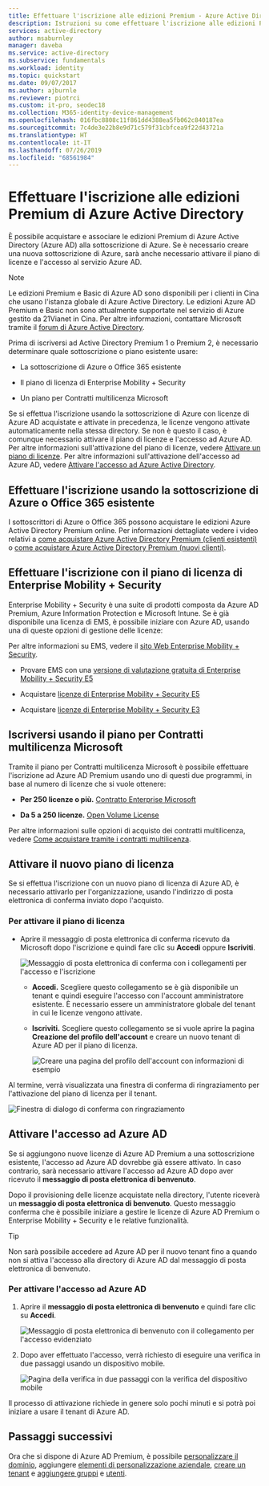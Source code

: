 ```yaml
---
title: Effettuare l'iscrizione alle edizioni Premium - Azure Active Directory | Microsoft Docs
description: Istruzioni su come effettuare l'iscrizione alle edizioni Premium di Azure Active Directory.
services: active-directory
author: msaburnley
manager: daveba
ms.service: active-directory
ms.subservice: fundamentals
ms.workload: identity
ms.topic: quickstart
ms.date: 09/07/2017
ms.author: ajburnle
ms.reviewer: piotrci
ms.custom: it-pro, seodec18
ms.collection: M365-identity-device-management
ms.openlocfilehash: 016fbc8808c11f861dd4388ea5fb062c840187ea
ms.sourcegitcommit: 7c4de3e22b8e9d71c579f31cbfcea9f22d43721a
ms.translationtype: HT
ms.contentlocale: it-IT
ms.lasthandoff: 07/26/2019
ms.locfileid: "68561984"
---
```

# <a name="sign-up-for-azure-active-directory-premium-editions"></a>Effettuare l'iscrizione alle edizioni Premium di Azure Active Directory
È possibile acquistare e associare le edizioni Premium di Azure Active Directory (Azure AD) alla sottoscrizione di Azure. Se è necessario creare una nuova sottoscrizione di Azure, sarà anche necessario attivare il piano di licenze e l'accesso al servizio Azure AD.

> [!NOTE]
>Le edizioni Premium e Basic di Azure AD sono disponibili per i clienti in Cina che usano l'istanza globale di Azure Active Directory. Le edizioni Azure AD Premium e Basic non sono attualmente supportate nel servizio di Azure gestito da 21Vianet in Cina. Per altre informazioni, contattare Microsoft tramite il [forum di Azure Active Directory](https://feedback.azure.com/forums/169401-azure-active-directory/).

Prima di iscriversi ad Active Directory Premium 1 o Premium 2, è necessario determinare quale sottoscrizione o piano esistente usare:

- La sottoscrizione di Azure o Office 365 esistente

- Il piano di licenza di Enterprise Mobility + Security

- Un piano per Contratti multilicenza Microsoft

Se si effettua l'iscrizione usando la sottoscrizione di Azure con licenze di Azure AD acquistate e attivate in precedenza, le licenze vengono attivate automaticamente nella stessa directory. Se non è questo il caso, è comunque necessario attivare il piano di licenze e l'accesso ad Azure AD. Per altre informazioni sull'attivazione del piano di licenze, vedere [Attivare un piano di licenze](#activate-your-new-license-plan). Per altre informazioni sull'attivazione dell'accesso ad Azure AD, vedere [Attivare l'accesso ad Azure Active Directory](#activate-your-azure-ad-access). 

## <a name="sign-up-using-your-existing-azure-or-office-365-subscription"></a>Effettuare l'iscrizione usando la sottoscrizione di Azure o Office 365 esistente
I sottoscrittori di Azure o Office 365 possono acquistare le edizioni Azure Active Directory Premium online. Per informazioni dettagliate vedere i video relativi a [come acquistare Azure Active Directory Premium (clienti esistenti)](https://channel9.msdn.com/Series/Azure-Active-Directory-Videos-Demos/How-to-Purchase-Azure-Active-Directory-Premium-Existing-Customer) o [come acquistare Azure Active Directory Premium (nuovi clienti)](https://channel9.msdn.com/Series/Azure-Active-Directory-Videos-Demos/How-to-Purchase-Azure-Active-Directory-Premium-New-Customers).

## <a name="sign-up-using-your-enterprise-mobility--security-licensing-plan"></a>Effettuare l'iscrizione con il piano di licenza di Enterprise Mobility + Security
Enterprise Mobility + Security è una suite di prodotti composta da Azure AD Premium, Azure Information Protection e Microsoft Intune. Se è già disponibile una licenza di EMS, è possibile iniziare con Azure AD, usando una di queste opzioni di gestione delle licenze:

Per altre informazioni su EMS, vedere il [ sito Web Enterprise Mobility + Security](https://www.microsoft.com/cloud-platform/enterprise-mobility-security).

- Provare EMS con una [versione di valutazione gratuita di Enterprise Mobility + Security E5](https://signup.microsoft.com/Signup?OfferId=87dd2714-d452-48a0-a809-d2f58c4f68b7&ali=1)

- Acquistare [licenze di Enterprise Mobility + Security E5](https://signup.microsoft.com/Signup?OfferId=e6de2192-536a-4dc3-afdc-9e2602b6c790&ali=1)

- Acquistare [licenze di Enterprise Mobility + Security E3](https://signup.microsoft.com/Signup?OfferId=4BBA281F-95E8-4136-8B0F-037D6062F54C&ali=1)

## <a name="sign-up-using-your-microsoft-volume-licensing-plan"></a>Iscriversi usando il piano per Contratti multilicenza Microsoft
Tramite il piano per Contratti multilicenza Microsoft è possibile effettuare l'iscrizione ad Azure AD Premium usando uno di questi due programmi, in base al numero di licenze che si vuole ottenere:

- **Per 250 licenze o più.** [Contratto Enterprise Microsoft](https://www.microsoft.com/en-us/licensing/licensing-programs/enterprise.aspx)

- **Da 5 a 250 licenze.** [Open Volume License](https://www.microsoft.com/en-us/licensing/licensing-programs/open-license.aspx)

Per altre informazioni sulle opzioni di acquisto dei contratti multilicenza, vedere [Come acquistare tramite i contratti multilicenza](https://www.microsoft.com/en-us/licensing/how-to-buy/how-to-buy.aspx).

## <a name="activate-your-new-license-plan"></a>Attivare il nuovo piano di licenza
Se si effettua l'iscrizione con un nuovo piano di licenza di Azure AD, è necessario attivarlo per l'organizzazione, usando l'indirizzo di posta elettronica di conferma inviato dopo l'acquisto.

### <a name="to-activate-your-license-plan"></a>Per attivare il piano di licenza
- Aprire il messaggio di posta elettronica di conferma ricevuto da Microsoft dopo l'iscrizione e quindi fare clic su **Accedi** oppure **Iscriviti**.
   
    ![Messaggio di posta elettronica di conferma con i collegamenti per l'accesso e l'iscrizione](media/active-directory-get-started-premium/MOLSEmail.png)

    - **Accedi.** Scegliere questo collegamento se è già disponibile un tenant e quindi eseguire l'accesso con l'account amministratore esistente. È necessario essere un amministratore globale del tenant in cui le licenze vengono attivate.

    - **Iscriviti.** Scegliere questo collegamento se si vuole aprire la pagina **Creazione del profilo dell'account** e creare un nuovo tenant di Azure AD per il piano di licenza.

        ![Creare una pagina del profilo dell'account con informazioni di esempio](media/active-directory-get-started-premium/MOLSAccountProfile.png)

Al termine, verrà visualizzata una finestra di conferma di ringraziamento per l'attivazione del piano di licenza per il tenant.

![Finestra di dialogo di conferma con ringraziamento](media/active-directory-get-started-premium/MOLSThankYou.png)

## <a name="activate-your-azure-ad-access"></a>Attivare l'accesso ad Azure AD
Se si aggiungono nuove licenze di Azure AD Premium a una sottoscrizione esistente, l'accesso ad Azure AD dovrebbe già essere attivato. In caso contrario, sarà necessario attivare l'accesso ad Azure AD dopo aver ricevuto il **messaggio di posta elettronica di benvenuto**.  

Dopo il provisioning delle licenze acquistate nella directory, l'utente riceverà un **messaggio di posta elettronica di benvenuto**. Questo messaggio conferma che è possibile iniziare a gestire le licenze di Azure AD Premium o Enterprise Mobility + Security e le relative funzionalità. 

> [!TIP]
> Non sarà possibile accedere ad Azure AD per il nuovo tenant fino a quando non si attiva l'accesso alla directory di Azure AD dal messaggio di posta elettronica di benvenuto.

### <a name="to-activate-your-azure-ad-access"></a>Per attivare l'accesso ad Azure AD

1. Aprire il **messaggio di posta elettronica di benvenuto** e quindi fare clic su **Accedi**.
   
    ![Messaggio di posta elettronica di benvenuto con il collegamento per l'accesso evidenziato](media/active-directory-get-started-premium/AADEmail.png)

2. Dopo aver effettuato l'accesso, verrà richiesto di eseguire una verifica in due passaggi usando un dispositivo mobile.
   
    ![Pagina della verifica in due passaggi con la verifica del dispositivo mobile](media/active-directory-get-started-premium/SignUppage.png)

Il processo di attivazione richiede in genere solo pochi minuti e si potrà poi iniziare a usare il tenant di Azure AD. 

## <a name="next-steps"></a>Passaggi successivi
Ora che si dispone di Azure AD Premium, è possibile [personalizzare il dominio](add-custom-domain.md), aggiungere [elementi di personalizzazione aziendale](customize-branding.md), [creare un tenant](active-directory-access-create-new-tenant.md) e [aggiungere gruppi](active-directory-groups-create-azure-portal.md) e [utenti](add-users-azure-active-directory.md).
